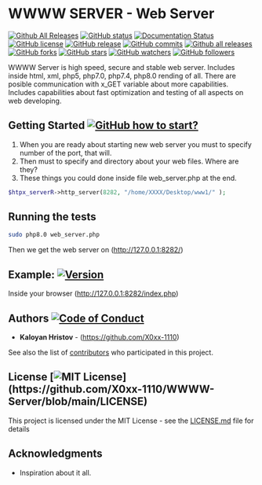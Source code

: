 # WWWW SERVER - Web Server 
[![Github All Releases](https://img.shields.io/github/downloads/X0xx-1110/WWWW-Server/total.svg)]()
[![GitHub status](https://github.com/X0xx-1110/WWWW-Server/actions/workflows/codacy-analysis.yml/badge.svg)](https://github.com/X0xx-1110/WWWW-Server)
[![Documentation Status](https://readthedocs.org/projects/ansicolortags/badge/?version=latest)](http://ansicolortags.readthedocs.io/?badge=latest)
[![GitHub license](https://img.shields.io/github/license/X0xx-1110/WWWW-Server.svg)](https://github.com/X0xx-1110/WWWW-Server/blob/master/LICENSE)
[![GitHub release](https://img.shields.io/github/release/X0xx-1110/WWWW-Server.svg)](https://GitHub.com/X0xx-1110/WWWW-Server/releases/)
[![GitHub commits](https://img.shields.io/github/commits-since/X0xx-1110/WWWW-Server/v1.0.0.svg)](https://GitHub.com/X0xx-1110/WWWW-Server/commit/)
[![Github all releases](https://img.shields.io/github/downloads/X0xx-1110/WWWW-Server/total.svg)](https://GitHub.com/X0xx-1110/WWWW-Server/releases/)
[![GitHub forks](https://img.shields.io/github/forks/X0xx-1110/WWWW-Server.svg?style=social&label=Fork&maxAge=2592000)](https://GitHub.com/X0xx-1110/WWWW-Server/network/)
[![GitHub stars](https://img.shields.io/github/stars/X0xx-1110/WWWW-Server.svg?style=social&label=Star&maxAge=2592000)](https://GitHub.com/X0xx-1110/WWWW-Server/stargazers/)
[![GitHub watchers](https://img.shields.io/github/watchers/X0xx-1110/WWWW-Server.svg?style=social&label=Watch&maxAge=2592000)](https://GitHub.com/X0xx-1110/WWWW-Server/watchers/)
[![GitHub followers](https://img.shields.io/github/followers/Naereen.svg?style=social&label=Follow&maxAge=2592000)](https://github.com/Naereen?tab=followers)

WWWW Server is high speed, secure and stable web server. Includes inside html, xml, php5, php7.0, php7.4, php8.0 rending of all. There are posible communication with x_GET variable about more capabilities. Includes capabilities about fast optimization and testing of all aspects on web developing.

## Getting Started [![GitHub how to start?](https://github.com/X0xx-1110/WWWW-Server/actions/workflows/web_server.php/badge.svg?style=for-the-badge)](https://travis-ci.org/X0xx-1110/WWWW-Server)

1. When you are ready about starting new web server you must to specify number of the port, that will.
2. Then must  to specify and directory about your web files. Where are they?
3. These things you could done inside file web_server.php at the end.

```php
$htpx_serverR->http_server(8282, "/home/XXXX/Desktop/www1/" );
```

## Running the tests

```bash
sudo php8.0 web_server.php
```
Then we get the web server on (http://127.0.0.1:8282/)



## Example: [![Version](https://badge.fury.io/gh/tterb%2FHyde.svg)](https://badge.fury.io/gh/tterb%2FHyde)
Inside your browser (http://127.0.0.1:8282/index.php)


## Authors [![Code of Conduct](https://img.shields.io/badge/code%20of-conduct-ff69b4.svg?style=flat)](https://github.com/X0xx-1110/WWWW-Server/blob/main/CODE_OF_CONDUCT.md)

* **Kaloyan Hristov** - (https://github.com/X0xx-1110)

See also the list of [contributors](https://github.com/your/project/contributors) who participated in this project.

## License [![MIT License](https://img.shields.io/apm/l/atomic-design-ui.svg?)](https://github.com/X0xx-1110/WWWW-Server/blob/main/LICENSE)

This project is licensed under the MIT License - see the [LICENSE.md](LICENSE.md) file for details

## Acknowledgments

* Inspiration about it all.
